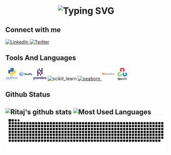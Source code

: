 <h1 align="center">
  <!-- Typing SVG -->
  <p align="center">
    <img src="https://readme-typing-svg.demolab.com?font=Georgia&weight=700&size=28&duration=1800&pause=100&multiline=true&width=700&height=120&color=FF69B4&lines=Hey,+It's+Ritaj!+%F0%9F%91%8B" alt="Typing SVG" />
  </p>
</h1>

<!--Connect with me -->
## Connect with me
<div>
 
  <a href="https://www.linkedin.com/in/ritaj-m-almutairi-566b16210" target="_blank">
    <img src="https://raw.githubusercontent.com/rahuldkjain/github-profile-readme-generator/master/src/images/icons/Social/linked-in-alt.svg" alt="LinkedIn" width="40" height="40"/>
  </a>
  <a href="https://twitter.com/ritajalmutairii" target="_blank">
    <img src="https://raw.githubusercontent.com/rahuldkjain/github-profile-readme-generator/master/src/images/icons/Social/twitter-alt.svg" alt="Twitter" width="40" height="40"/>
  </a>
  
</div>  
<!--Tools and Languages -->    
   
## Tools And Languages
<div>
  <img src="https://github.com/devicons/devicon/blob/master/icons/python/python-original-wordmark.svg" title="python" alt="python" width="40" height="40"/>
  <img src="https://github.com/devicons/devicon/blob/master/icons/numpy/numpy-original-wordmark.svg" title="numpy" alt="numpy" width="40" height="40"/>
  <img src="https://github.com/devicons/devicon/blob/master/icons/pandas/pandas-original-wordmark.svg" title="pandas" alt="pandas" width="40" height="40"/>
  <img src="https://upload.wikimedia.org/wikipedia/commons/0/05/Scikit_learn_logo_small.svg" alt="scikit_learn" width="40" height="40"/> 
  <a href="https://seaborn.pydata.org/" target="_blank" rel="noreferrer"> <img src="https://seaborn.pydata.org/_images/logo-mark-lightbg.svg" alt="seaborn" width="40" height="40"/> </a>
  <img src="https://github.com/devicons/devicon/blob/master/icons/tensorflow/tensorflow-original-wordmark.svg" title="tensorflow" alt="tensorflow" width="40" height="40"/>
  <img src="https://github.com/devicons/devicon/blob/master/icons/opencv/opencv-original-wordmark.svg" title="opencv" alt="opencv" width="40" height="40"/>
</div>

<!--Status -->
## Github Status
![Ritaj's github stats](https://github-readme-stats.vercel.app/api?username=ritajalmutairi&count_private=true&theme=tokyonight&hide=contribs,prs)
![Most Used Languages](https://github-readme-stats.vercel.app/api/top-langs/?username=ritajalmutairi&layout=compact&theme=tokyonight)
![Snake animation](https://raw.githubusercontent.com/RitajAlmutairi/RitajAlmutairi/output/github-contribution-grid-snake-dark.svg)
---
